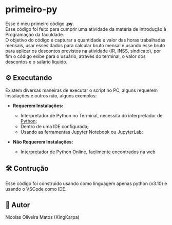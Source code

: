 # primeiro-py
Esse é meu primeiro código **.py**. <br>
Esse código foi feito para cumprir uma atividade da matéria de Introdução à Programação da faculdade. <br>
O objetivo do código é capturar a quantidade e valor das horas trabalhadas mensais, usar esses dados para calcular bruto mensal e usando esse bruto para aplicar os descontos previstos na atividade (IR, INSS, sindicato), por fim o código exibe para o usuário, através do terminal, o valor dos descontos e o salário líquido.

## :gear: Executando
Existem diversas maneiras de executar o script no PC, alguns requerem instalações e outros não, alguns exemplos:
  - **Requerem Instalações:**
    - Interpretador de Python no Terminal, necessita do interpretador de [Python](https://www.python.org/downloads/);
    - Dentro de uma IDE configurada;
    - Usando as ferramentas Jupyter Notebook ou JupyterLab;

  - **Não Requerem Instalações:**
    - Interpretador de Python Online, facilmente encontrados na web

## :hammer_and_wrench: Contrução
Esse código foi construido usando como linguagem apenas python (v3.10) e usando o VSCode como IDE.

## :mage: Autor
Nicolas Oliveira Matos (KingKarpa)
